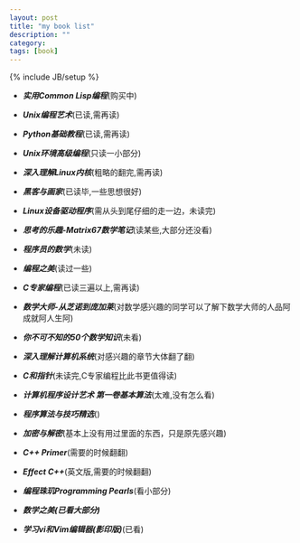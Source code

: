 ```yaml
---
layout: post
title: "my book list"
description: ""
category: 
tags: [book]
---
```

{% include JB/setup %}

+ ___实用Common Lisp编程___(购买中)

+ ___Unix编程艺术___(已读,需再读)

+ ___Python基础教程___(已读,需再读)

+ ___Unix环境高级编程___(只读一小部分)

+ ___深入理解Linux内核___(粗略的翻完,需再读)

+ ___黑客与画家___(已读毕,一些思想很好)

+ ___Linux设备驱动程序___(需从头到尾仔细的走一边，未读完)

+ ___思考的乐趣-Matrix67数学笔记___(读某些,大部分还没看)

+ ___程序员的数学___(未读)

+ ___编程之美___(读过一些)

+ ___C专家编程___(已读三遍以上,需再读)

+ ___数学大师-从芝诺到庞加莱___(对数学感兴趣的同学可以了解下数学大师的人品阿成就阿人生阿)

+ ___你不可不知的50个数学知识___(未看)

+ ___深入理解计算机系统___(对感兴趣的章节大体翻了翻)

+ ___C和指针___(未读完,C专家编程比此书更值得读)

+ ___计算机程序设计艺术 第一卷基本算法___(太难,没有怎么看)

+ ___程序算法与技巧精选___()

+ ___加密与解密___(基本上没有用过里面的东西，只是原先感兴趣)

+ ___C++ Primer___(需要的时候翻翻)

+ ___Effect C++___(英文版,需要的时候翻翻)

+ ___编程珠玑Programming Pearls___(看小部分)

+ ___数学之美(已看大部分)___

+ ___学习vi和Vim编辑器(影印版)___(已看)
